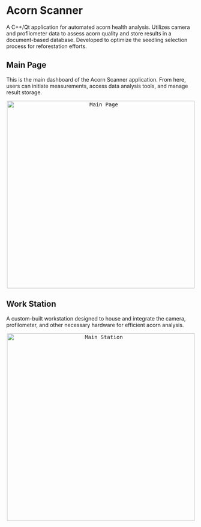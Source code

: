 # Acorn Scanner
A C++/Qt application for automated acorn health analysis.  Utilizes camera and profilometer data to assess acorn quality and store results in a document-based database. Developed to optimize the seedling selection process for reforestation efforts.

## Main Page
This is the main dashboard of the Acorn Scanner application. From here, users can initiate measurements, access data analysis tools, and manage result storage.
<div align="center">
  <kbd>
    <img src="https://github.com/user-attachments/assets/05cf996b-9779-4e48-87de-4d40972a1dc4](https://github.com/user-attachments/assets/8d25a20d-825c-4e34-a2a6-0c642aa416ca" alt="Main Page" height="500" width="auto">
  </kbd>
</div>

## Work Station
A custom-built workstation designed to house and integrate the camera, profilometer, and other necessary hardware for efficient acorn analysis.
<div align="center">
  <kbd>
    <img src="https://github.com/user-attachments/assets/389e1f4d-ce2c-4b4c-b266-18526dd4dc81" alt="Main Station" width="500" height="auto" >
  </kbd>
</div>
